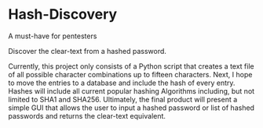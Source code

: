 # Hash-Discovery
A must-have for pentesters

Discover the clear-text from a hashed password.

Currently, this project only consists of a Python script that creates a text file of all possible character combinations up to fifteen characters. Next, I hope to move the entries to a database and include the hash of every entry. Hashes will include all current popular hashing Algorithms including, but not limited to SHA1 and SHA256. Ultimately, the final product will present a simple GUI that allows the user to input a hashed password or list of hashed passwords and returns the clear-text equivalent.
